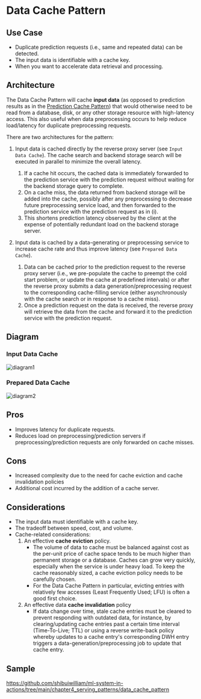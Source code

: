 # Data Cache Pattern

## Use Case

- Duplicate prediction requests (i.e., same and repeated data) can be detected.
- The input data is identifiable with a cache key.
- When you want to accelerate data retrieval and processing.

## Architecture

The Data Cache Pattern will cache **input data** (as opposed to prediction results as in
the [Prediction Cache Pattern](../Prediction-cache-pattern/design_en.md)) that would
otherwise need to be read from a database, disk, or any other storage resource with
high-latency access. This also useful when data preprocessing occurs to help reduce
load/latency for duplicate preprocessing requests.

There are two architectures for the pattern:

1. Input data is cached directly by the reverse proxy server (see `Input Data Cache`).
   The cache search and backend storage search will be executed in parallel to minimize
   the overall latency.
    1. If a cache hit occurs, the cached data is immediately forwarded to the prediction
       service with the prediction request without waiting for the backend storage query
       to complete.
    2. On a cache miss, the data returned from backend storage will be added into the
       cache, possibly after any preprocessing to decrease future preprocessing service
       load, and then forwarded to the prediction service with the prediction request as
       in (i).
    3. This shortens prediction latency observed by the client at the expense of
       potentially redundant load on the backend storage server.

2. Input data is cached by a data-generating or preprocessing service to increase cache
   rate and thus improve latency (see `Prepared Data Cache`).
    1. Data can be cached prior to the prediction request to the reverse proxy server
       (i.e., we pre-populate the cache to preempt the cold start problem, or update the
       cache at predefined intervals) or after the reverse proxy submits a data
       generation/preprocessing request to the corresponding cache-filling service
       (either asynchronously with the cache search or in response to a cache miss).
    2. Once a prediction request on the data is received, the reverse proxy will
       retrieve the data from the cache and forward it to the prediction service with
       the prediction request.

## Diagram

### Input Data Cache

![diagram1](diagram1.png)

### Prepared Data Cache

![diagram2](diagram2.png)

## Pros

- Improves latency for duplicate requests.
- Reduces load on preprocessing/prediction servers if preprocessing/prediction requests
  are only forwarded on cache misses.

## Cons

- Increased complexity due to the need for cache eviction and cache invalidation
  policies
- Additional cost incurred by the addition of a cache server.

## Considerations

- The input data must identifiable with a cache key.
- The tradeoff between speed, cost, and volume.
- Cache-related considerations:
    1. An effective **cache eviction** policy.
        - The volume of data to cache must be balanced against cost as the per-unit
          price of cache space tends to be much higher than permanent storage or a
          database. Caches can grow very quickly, especially when the service is under
          heavy load. To keep the cache reasonably sized, a cache eviction policy needs
          to be carefully chosen.
        - For the Data Cache Pattern in particular, evicting entries with relatively few
          accesses (Least Frequently Used; LFU) is often a good first choice.
    2. An effective data **cache invalidation** policy
        - If data change over time, stale cache entries must be cleared to prevent
          responding with outdated data, for instance, by clearing/updating cache
          entries past a certain time interval (Time-To-Live; TTL) or using a reverse
          write-back policy whereby updates to a cache entry's corresponding DWH entry
          triggers a data-generation/preprocessing job to update that cache entry.

## Sample

https://github.com/shibuiwilliam/ml-system-in-actions/tree/main/chapter4_serving_patterns/data_cache_pattern

